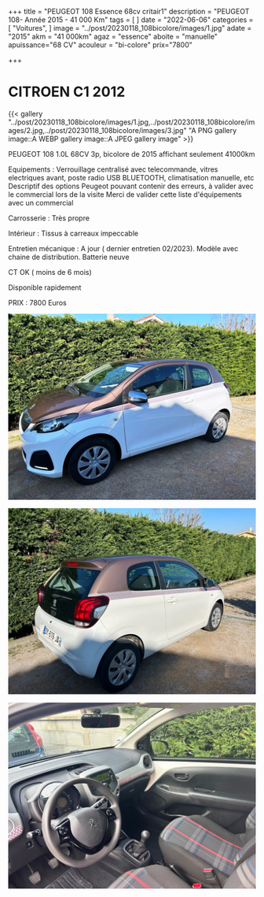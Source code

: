 +++
title = "PEUGEOT 108 Essence 68cv critair1"
description = "PEUGEOT 108- Année 2015 - 41 000 Km"
tags = [
]
date = "2022-06-06"
categories = [
    "Voitures",
]
image = "../post/20230118_108bicolore/images/1.jpg"
adate = "2015"
akm = "41 000km"
agaz = "essence"
aboite = "manuelle"
apuissance="68 CV"
acouleur = "bi-colore"
prix="7800"

+++

# CITROEN  C1 2012

{{< gallery "../post/20230118_108bicolore/images/1.jpg,../post/20230118_108bicolore/images/2.jpg,../post/20230118_108bicolore/images/3.jpg" "A PNG gallery image::A WEBP gallery image::A JPEG gallery image" >}}


PEUGEOT 108 1.0L 68CV 3p, bicolore de 2015 affichant seulement 41000km

Equipements :
Verrouillage centralisé avec telecommande, vitres electriques avant, poste radio USB BLUETOOTH, climatisation manuelle, etc
Descriptif des options Peugeot pouvant contenir des erreurs, à valider avec le commercial lors de la visite
Merci de valider cette liste d'équipements avec un commercial

Carrosserie :
Très propre

Intérieur :
Tissus à carreaux impeccable

Entretien mécanique :
A jour ( dernier entretien 02/2023). Modèle avec chaine de distribution. Batterie neuve

CT OK ( moins de 6 mois)

Disponible rapidement

PRIX : 7800 Euros


<!-- more -->


![](images/1.jpg)

![](images/2.jpg)

![](images/3.jpg)

